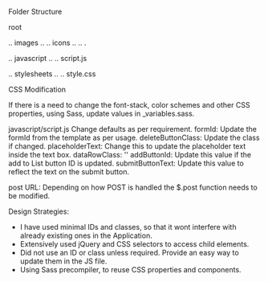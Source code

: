 Folder Structure

root

.. images
.. .. icons
.. .. .

.. javascript
.. .. script.js

.. stylesheets
.. .. style.css



CSS Modification

If there is a need to change the font-stack, color schemes and other CSS properties, using Sass, update values in _variables.sass.

javascript/script.js
Change defaults as per requirement.
formId: Update the formId from the template as per usage.
deleteButtonClass: Update the class if changed.
placeholderText: Change this to update the placeholder text inside the text box.
dataRowClass: ''
addButtonId: Update this value if the add to List button ID is updated.
submitButtonText: Update this value to reflect the text on the submit button.

post URL:
Depending on how POST is handled the $.post function needs to be modified.

Design Strategies:
* I have used minimal IDs and classes, so that it wont interfere with already existing ones in the Application.
* Extensively used jQuery and CSS selectors to access child elements.
* Did not use an ID or class unless required. Provide an easy way to update them in the JS file.
* Using Sass precompiler, to reuse CSS properties and components.